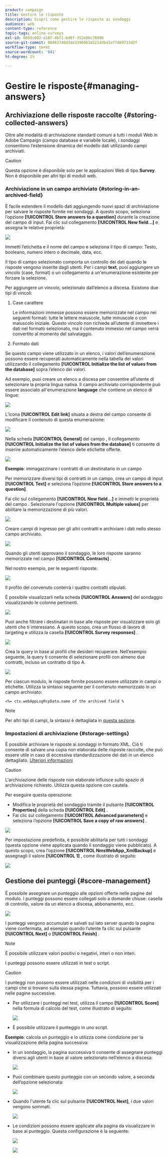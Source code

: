 ```yaml
---
product: campaign
title: Gestire le risposte
description: Scopri come gestire le risposte ai sondaggi
audience: web
content-type: reference
topic-tags: online-surveys
exl-id: 0b5dc602-e16f-4bf1-bd8f-352e0bc78996
source-git-commit: 86963746d3de3396963d221ddbd1ef7d89733d2f
workflow-type: tm+mt
source-wordcount: '841'
ht-degree: 1%

---
```


# Gestire le risposte{#managing-answers}

## Archiviazione delle risposte raccolte {#storing-collected-answers}

Oltre alle modalità di archiviazione standard comuni a tutti i moduli Web in Adobe Campaign (campo database e variabile locale), i sondaggi consentono l’estensione dinamica del modello dati utilizzando campi archiviati.

>[!CAUTION]
>
>Questa opzione è disponibile solo per le applicazioni Web di tipo **Survey**. Non è disponibile per altri tipi di moduli web.

### Archiviazione in un campo archiviato {#storing-in-an-archived-field}

È facile estendere il modello dati aggiungendo nuovi spazi di archiviazione per salvare le risposte fornite nei sondaggi. A questo scopo, seleziona l’opzione **[!UICONTROL Store answers to a question]** durante la creazione del campo di input. Fai clic sul collegamento **[!UICONTROL New field...]** e assegna le relative proprietà:

![](assets/s_ncs_admin_survey_new_space.png)

Immetti l’etichetta e il nome del campo e seleziona il tipo di campo: Testo, booleano, numero intero o decimale, data, ecc.

Il tipo di campo selezionato comporta un controllo dei dati quando le risposte vengono inserite dagli utenti. Per i campi **text**, puoi aggiungere un vincolo (case, format) o un collegamento a un&#39;enumerazione esistente per forzare la selezione.

Per aggiungere un vincolo, selezionalo dall’elenco a discesa. Esistono due tipi di vincoli:

1. Case carattere

   Le informazioni immesse possono essere memorizzate nel campo nei seguenti formati: tutte le lettere maiuscole, tutte minuscole o con maiuscolo iniziale. Questo vincolo non richiede all’utente di immettere i dati nel formato selezionato, ma il contenuto immesso nel campo verrà convertito al momento del salvataggio.

1. Formato dati

Se questo campo viene utilizzato in un elenco, i valori dell’enumerazione possono essere recuperati automaticamente nella tabella dei valori utilizzando il collegamento **[!UICONTROL Initialize the list of values from the database]** sopra l’elenco dei valori.

Ad esempio, puoi creare un elenco a discesa per consentire all’utente di selezionare la propria lingua nativa. Il campo archiviato corrispondente può essere associato all&#39;enumerazione **language** che contiene un elenco di lingue:

![](assets/s_ncs_admin_survey_database_values_2b.png)

L’icona **[!UICONTROL Edit link]** situata a destra del campo consente di modificare il contenuto di questa enumerazione:

![](assets/s_ncs_admin_survey_database_values_2c.png)

Nella scheda **[!UICONTROL General]** del campo , il collegamento **[!UICONTROL Initialize the list of values from the database]** ti consente di inserire automaticamente l’elenco delle etichette offerte.

![](assets/s_ncs_admin_survey_database_values_2.png)

**Esempio**: immagazzinare i contratti di un destinatario in un campo

Per memorizzare diversi tipi di contratti in un campo, crea un campo di input **[!UICONTROL Text]** e seleziona l’opzione **[!UICONTROL Store answers to a question]**.

Fai clic sul collegamento **[!UICONTROL New field...]** e immetti le proprietà del campo . Selezionare l&#39;opzione **[!UICONTROL Multiple values]** per abilitare la memorizzazione di più valori.

![](assets/s_ncs_admin_survey_storage_multi_ex1.png)

Creare campi di ingresso per gli altri contratti e archiviare i dati nello stesso campo archiviato.

![](assets/s_ncs_admin_survey_storage_multi_ex2.png)

Quando gli utenti approvano il sondaggio, le loro risposte saranno memorizzate nel campo **[!UICONTROL Contracts]** .

Nel nostro esempio, per le seguenti risposte:

![](assets/s_ncs_admin_survey_storage_multi_ex3.png)

Il profilo del convenuto conterrà i quattro contratti stipulati.

È possibile visualizzarli nella scheda **[!UICONTROL Answers]** del sondaggio visualizzando le colonne pertinenti.

![](assets/s_ncs_admin_survey_storage_multi_ex4.png)

Puoi anche filtrare i destinatari in base alle risposte per visualizzare solo gli utenti che ti interessano. A questo scopo, crea un flusso di lavoro di targeting e utilizza la casella **[!UICONTROL Survey responses]** .

![](assets/s_ncs_admin_survey_read_responses_wf.png)

Crea la query in base ai profili che desideri recuperare. Nell’esempio seguente, la query ti consente di selezionare profili con almeno due contratti, incluso un contratto di tipo A.

![](assets/s_ncs_admin_survey_read_responses_edit.png)

Per ciascun modulo, le risposte fornite possono essere utilizzate in campi o etichette. Utilizza la sintassi seguente per il contenuto memorizzato in un campo archiviato:

```
<%= ctx.webAppLogRcpData.name of the archived field %
```

>[!NOTE]
>
>Per altri tipi di campi, la sintassi è dettagliata in [questa sezione](../../platform/using/about-queries-in-campaign.md).

### Impostazioni di archiviazione {#storage-settings}

È possibile archiviare le risposte ai sondaggi in formato XML. Ciò ti consente di salvare una copia non elaborata delle risposte raccolte, che può essere utile in caso di eccessiva standardizzazione dei dati in un elenco dettagliato. [Ulteriori informazioni](../../surveys/using/publish--track-and-use-collected-data.md#standardizing-data)

>[!CAUTION]
>
>L&#39;archiviazione delle risposte non elaborate influisce sullo spazio di archiviazione richiesto. Utilizza questa opzione con cautela.

Per eseguire questa operazione:

* Modifica le proprietà del sondaggio tramite il pulsante **[!UICONTROL Properties]** della scheda **[!UICONTROL Edit]** .
* Fai clic sul collegamento **[!UICONTROL Advanced parameters]** e seleziona l’opzione **[!UICONTROL Save a copy of raw answers]** .

![](assets/s_ncs_admin_survey_xml_archive_option.png)

Per impostazione predefinita, è possibile abilitarla per tutti i sondaggi (questa opzione viene applicata quando il sondaggio viene pubblicato). A questo scopo, crea l’opzione **[!UICONTROL NmsWebApp_XmlBackup]** e assegnagli il valore **[!UICONTROL 1]** , come illustrato di seguito:

![](assets/s_ncs_admin_survey_xml_global_option.png)

## Gestione dei punteggi {#score-management}

È possibile assegnare un punteggio alle opzioni offerte nelle pagine del modulo. I punteggi possono essere collegati solo a domande chiuse: casella di controllo, valore da un elenco a discesa, abbonamento, ecc.

![](assets/s_ncs_admin_survey_score_create.png)

I punteggi vengono accumulati e salvati sul lato server quando la pagina viene confermata, ad esempio quando l’utente fa clic sul pulsante **[!UICONTROL Next]** o **[!UICONTROL Finish]** .

>[!NOTE]
>
>È possibile utilizzare valori positivi o negativi, interi o non interi.

I punteggi possono essere utilizzati in test o script.

>[!CAUTION]
>
>I punteggi non possono essere utilizzati nelle condizioni di visibilità per i campi che si trovano sulla stessa pagina. Tuttavia, possono essere utilizzati nelle pagine successive.

* Per utilizzare i punteggi nei test, utilizza il campo **[!UICONTROL Score]** nella formula di calcolo del test, come illustrato di seguito:

   ![](assets/s_ncs_admin_survey_score_in_a_test.png)

* È possibile utilizzare il punteggio in uno script.

**Esempio**: calcola un punteggio e lo utilizza come condizione per la visualizzazione della pagina successiva:

* In un sondaggio, la pagina successiva ti consente di assegnare punteggi diversi agli utenti in base al valore selezionato nell’elenco a discesa:

   ![](assets/s_ncs_admin_survey_score_exa.png)

* Puoi combinare questo punteggio con un secondo valore, a seconda dell’opzione selezionata:

   ![](assets/s_ncs_admin_survey_score_exb.png)

* Quando l&#39;utente fa clic sul pulsante **[!UICONTROL Next]**, i due valori vengono sommati.

   ![](assets/s_ncs_admin_survey_score_exe.png)

* Le condizioni possono essere applicate alla pagina da visualizzare in base al punteggio. Questa configurazione è la seguente:

   ![](assets/s_ncs_admin_survey_score_exd.png)

   ![](assets/s_ncs_admin_survey_score_exg.png)
